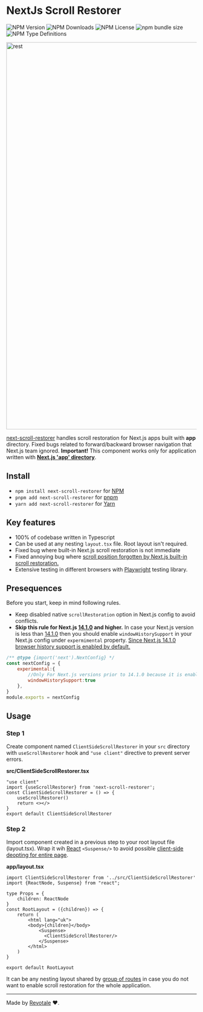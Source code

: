 # NextJs Scroll Restorer

![NPM Version](https://img.shields.io/npm/v/next-scroll-restorer)
![NPM Downloads](https://img.shields.io/npm/dm/next-scroll-restorer)
![NPM License](https://img.shields.io/npm/l/next-scroll-restorer)
![npm bundle size](https://img.shields.io/bundlephobia/min/next-scroll-restorer)
![NPM Type Definitions](https://img.shields.io/npm/types/next-scroll-restorer)



<img width="1536" height="1024" alt="rest" src="https://github.com/user-attachments/assets/3f650fc8-16ff-4d4d-92a7-f3048e56204a" />


[next-scroll-restorer](https://www.npmjs.com/package/next-scroll-restorer) handles scroll restoration for Next.js apps built with **app** directory. 
Fixed bugs related to forward/backward browser navigation that Next.js team ignored.
**Important!** This component works only for application written with [**Next.js 'app' directory**](https://nextjs.org/docs/app).
## Install
- `npm install next-scroll-restorer`  for [NPM](https://www.npmjs.com/package/next-scroll-restorer)
- `pnpm add next-scroll-restorer`  for [pnpm](https://pnpm.io)
- `yarn add next-scroll-restorer` for [Yarn](https://yarnpkg.com)

## Key features
- 100% of codebase written in Typescript
- Can be used at any nesting `layout.tsx` file. Root layout isn't required.
- Fixed bug where built-in Next.js scroll restoration is not immediate
- Fixed annoying bug where [scroll position forgotten by Next.js built-in scroll restoration.](https://github.com/vercel/next.js/issues/53777)
- Extensive testing in different browsers with [Playwright](https://github.com/microsoft/playwright) testing library.
## Presequences 
Before you start, keep in mind following rules.
- Keep disabled native `scrollRestoration` option in Next.js config to avoid conflicts.
- **Skip this rule for Next.js [14.1.0](https://github.com/vercel/next.js/releases/tag/v14.1.0) and higher.** In case your Next.js version is less than [14.1.0](https://github.com/vercel/next.js/releases/tag/v14.1.0) then you should enable `windowHistorySupport` in your Next.js config under `expermimental` property.
  [Since Next.js 14.1.0 browser history support is enabled by default.](https://github.com/vercel/next.js/pull/60557)
```js
/** @type {import('next').NextConfig} */
const nextConfig = {
    experimental:{
        //Only For Next.js versions prior to 14.1.0 because it is enabled by default since version 14.1.0 
        windowHistorySupport:true 
    },
}
module.exports = nextConfig
```


## Usage

### Step 1
Create component named `ClientSideScrollRestorer` in your `src` directory with `useScrollRestorer` hook and `"use client"` directive to prevent server errors.

**src/ClientSideScrollRestorer.tsx**
```tsx
"use client"
import {useScrollRestorer} from 'next-scroll-restorer';
const ClientSideScrollRestorer = () => {
    useScrollRestorer()
    return <></>
}
export default ClientSideScrollRestorer
```
### Step 2
Import component created in a previous step to your root layout file (layout.tsx).
Wrap it wih [React](https://react.dev/reference/react/Suspense) `<Suspense/>` to avoid possible [client-side deopting for entire page](https://nextjs.org/docs/messages/deopted-into-client-rendering). 

**app/layout.tsx**
```tsx
import ClientSideScrollRestorer from '../src/ClientSideScrollRestorer'
import {ReactNode, Suspense} from "react";

type Props = {
    children: ReactNode
}
const RootLayout = ({children}) => {
    return (
        <html lang="uk">
        <body>{children}</body>
            <Suspense>
              <ClientSideScrollRestorer/>
            </Suspense>
        </html>
    )
}

export default RootLayout
```
It can be any nesting layout shared by [group of routes](https://nextjs.org/docs/app/building-your-application/routing/route-groups) in case you do not want to enable scroll restoration for the whole application.

----

Made by [Revotale](https://revotale.com) ❤️.
